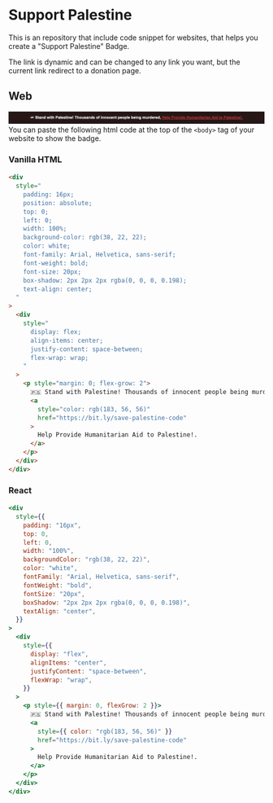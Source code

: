 # Support Palestine

This is an repository that include code snippet for websites, that helps you create a "Support Palestine" Badge.

The link is dynamic and can be changed to any link you want, but the current link redirect to a donation page.

## Web

![Example image](web.png)
You can paste the following html code at the top of the `<body>` tag of your website to show the badge.

### Vanilla HTML

```html
<div
  style="
    padding: 16px;
    position: absolute;
    top: 0;
    left: 0;
    width: 100%;
    background-color: rgb(38, 22, 22);
    color: white;
    font-family: Arial, Helvetica, sans-serif;
    font-weight: bold;
    font-size: 20px;
    box-shadow: 2px 2px 2px rgba(0, 0, 0, 0.198);
    text-align: center;
  "
>
  <div
    style="
      display: flex;
      align-items: center;
      justify-content: space-between;
      flex-wrap: wrap;
    "
  >
    <p style="margin: 0; flex-grow: 2">
      🇵🇸 Stand with Palestine! Thousands of innocent people being murdered,
      <a
        style="color: rgb(183, 56, 56)"
        href="https://bit.ly/save-palestine-code"
      >
        Help Provide Humanitarian Aid to Palestine!.
      </a>
    </p>
  </div>
</div>

```

### React

```jsx
<div
  style={{
    padding: "16px",
    top: 0,
    left: 0,
    width: "100%",
    backgroundColor: "rgb(38, 22, 22)",
    color: "white",
    fontFamily: "Arial, Helvetica, sans-serif",
    fontWeight: "bold",
    fontSize: "20px",
    boxShadow: "2px 2px 2px rgba(0, 0, 0, 0.198)",
    textAlign: "center",
  }}
>
  <div
    style={{
      display: "flex",
      alignItems: "center",
      justifyContent: "space-between",
      flexWrap: "wrap",
    }}
  >
    <p style={{ margin: 0, flexGrow: 2 }}>
      🇵🇸 Stand with Palestine! Thousands of innocent people being murdered,
      <a
        style={{ color: "rgb(183, 56, 56)" }}
        href="https://bit.ly/save-palestine-code"
      >
        Help Provide Humanitarian Aid to Palestine!.
      </a>
    </p>
  </div>
</div>
```

